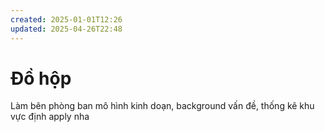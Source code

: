 ```yaml
---
created: 2025-01-01T12:26
updated: 2025-04-26T22:48
---
```

# Đồ hộp
Làm bên phòng ban 
mô hình kinh doạn, background vấn đề, thống kê khu vực định apply nha